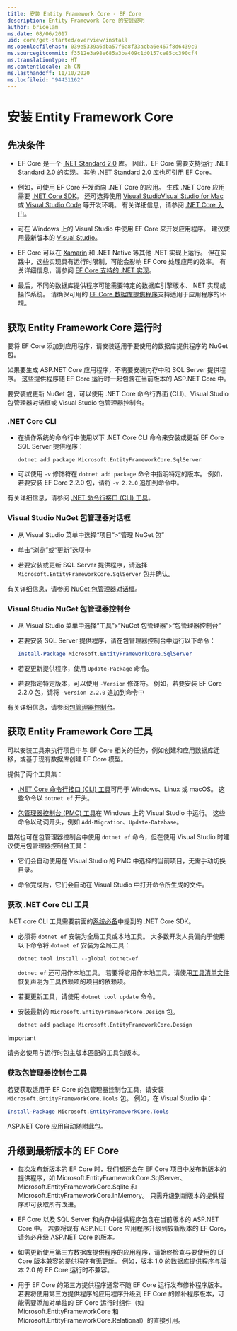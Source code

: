 ```yaml
---
title: 安装 Entity Framework Core - EF Core
description: Entity Framework Core 的安装说明
author: bricelam
ms.date: 08/06/2017
uid: core/get-started/overview/install
ms.openlocfilehash: 039e5339a6dba57f6a8f33acba6e467f8d6439c9
ms.sourcegitcommit: f3512e3a98e685a3ba409c1d0157ce85cc390cf4
ms.translationtype: HT
ms.contentlocale: zh-CN
ms.lasthandoff: 11/10/2020
ms.locfileid: "94431162"
---
```

# <a name="installing-entity-framework-core"></a>安装 Entity Framework Core

## <a name="prerequisites"></a>先决条件

* EF Core 是一个 [.NET Standard 2.0](/dotnet/standard/net-standard) 库。 因此，EF Core 需要支持运行 .NET Standard 2.0 的实现。 其他 .NET Standard 2.0 库也可引用 EF Core。

* 例如，可使用 EF Core 开发面向 .NET Core 的应用。 生成 .NET Core 应用需要 [.NET Core SDK](https://dotnet.microsoft.com/download)。 还可选择使用 [Visual Studio](https://visualstudio.microsoft.com/vs)[Visual Studio for Mac](https://visualstudio.microsoft.com/vs/mac) 或 [Visual Studio Code](https://code.visualstudio.com) 等开发环境。 有关详细信息，请参阅 [.NET Core 入门](/dotnet/core/get-started)。

* 可在 Windows 上的 Visual Studio 中使用 EF Core 来开发应用程序。 建议使用最新版本的 [Visual Studio](https://visualstudio.microsoft.com/vs)。

* EF Core 可以在 [Xamarin](https://dotnet.microsoft.com/apps/xamarin) 和 .NET Native 等其他 .NET 实现上运行。 但在实践中，这些实现具有运行时限制，可能会影响 EF Core 处理应用的效率。 有关详细信息，请参阅 [EF Core 支持的 .NET 实现](xref:core/miscellaneous/platforms)。

* 最后，不同的数据库提供程序可能需要特定的数据库引擎版本、.NET 实现或操作系统。 请确保可用的 [EF Core 数据库提供程序](xref:core/providers/index)支持适用于应用程序的环境。

## <a name="get-the-entity-framework-core-runtime"></a>获取 Entity Framework Core 运行时

要将 EF Core 添加到应用程序，请安装适用于要使用的数据库提供程序的 NuGet 包。

如果要生成 ASP.NET Core 应用程序，不需要安装内存中和 SQL Server 提供程序。 这些提供程序随 EF Core 运行时一起包含在当前版本的 ASP.NET Core 中。

要安装或更新 NuGet 包，可以使用 .NET Core 命令行界面 (CLI)、Visual Studio 包管理器对话框或 Visual Studio 包管理器控制台。

### <a name="net-core-cli"></a>.NET Core CLI

* 在操作系统的命令行中使用以下 .NET Core CLI 命令来安装或更新 EF Core SQL Server 提供程序：

  ```dotnetcli
  dotnet add package Microsoft.EntityFrameworkCore.SqlServer
  ```

* 可以使用 `-v` 修饰符在 `dotnet add package` 命令中指明特定的版本。 例如，若要安装 EF Core 2.2.0 包，请将 `-v 2.2.0` 追加到命令中。

有关详细信息，请参阅 [.NET 命令行接口 (CLI) 工具](/dotnet/core/tools/)。

### <a name="visual-studio-nuget-package-manager-dialog"></a>Visual Studio NuGet 包管理器对话框

* 从 Visual Studio 菜单中选择“项目”>“管理 NuGet 包”

* 单击“浏览”或“更新”选项卡

* 若要安装或更新 SQL Server 提供程序，请选择 `Microsoft.EntityFrameworkCore.SqlServer` 包并确认。

有关详细信息，请参阅 [NuGet 包管理器对话框](/nuget/tools/package-manager-ui)。

### <a name="visual-studio-nuget-package-manager-console"></a>Visual Studio NuGet 包管理器控制台

* 从 Visual Studio 菜单中选择“工具”>“NuGet 包管理器”>“包管理器控制台”

* 若要安装 SQL Server 提供程序，请在包管理器控制台中运行以下命令：

  ```powershell
  Install-Package Microsoft.EntityFrameworkCore.SqlServer
  ```

* 若要更新提供程序，使用 `Update-Package` 命令。

* 若要指定特定版本，可以使用 `-Version` 修饰符。 例如，若要安装 EF Core 2.2.0 包，请将 `-Version 2.2.0` 追加到命令中

有关详细信息，请参阅[包管理器控制台](/nuget/tools/package-manager-console)。

## <a name="get-the-entity-framework-core-tools"></a>获取 Entity Framework Core 工具

可以安装工具来执行项目中与 EF Core 相关的任务，例如创建和应用数据库迁移，或基于现有数据库创建 EF Core 模型。

提供了两个工具集：

* [.NET Core 命令行接口 (CLI) 工具](xref:core/cli/dotnet)可用于 Windows、Linux 或 macOS。 这些命令以 `dotnet ef` 开头。

* [包管理器控制台 (PMC) 工具](xref:core/cli/powershell)在 Windows 上的 Visual Studio 中运行。 这些命令以动词开头，例如 `Add-Migration`、`Update-Database`。

虽然也可在包管理器控制台中使用 `dotnet ef` 命令，但在使用 Visual Studio 时建议使用包管理器控制台工具：

* 它们会自动使用在 Visual Studio 的 PMC 中选择的当前项目，无需手动切换目录。

* 命令完成后，它们会自动在 Visual Studio 中打开命令所生成的文件。

<a name="cli"></a>

### <a name="get-the-net-core-cli-tools"></a>获取 .NET Core CLI 工具

.NET core CLI 工具需要前面的[系统必备](#prerequisites)中提到的 .NET Core SDK。

* 必须将 `dotnet ef` 安装为全局工具或本地工具。 大多数开发人员偏向于使用以下命令将 `dotnet ef` 安装为全局工具：

  ```dotnetcli
  dotnet tool install --global dotnet-ef
  ```

  `dotnet ef` 还可用作本地工具。 若要将它用作本地工具，请使用[工具清单文件](/dotnet/core/tools/global-tools#install-a-local-tool)恢复声明为工具依赖项的项目的依赖项。

* 若要更新工具，请使用 `dotnet tool update` 命令。

* 安装最新的 `Microsoft.EntityFrameworkCore.Design` 包。

  ```dotnetcli
  dotnet add package Microsoft.EntityFrameworkCore.Design
  ```

> [!IMPORTANT]
> 请务必使用与运行时包主版本匹配的工具包版本。

### <a name="get-the-package-manager-console-tools"></a>获取包管理器控制台工具

若要获取适用于 EF Core 的包管理器控制台工具，请安装 `Microsoft.EntityFrameworkCore.Tools` 包。 例如，在 Visual Studio 中：

```powershell
Install-Package Microsoft.EntityFrameworkCore.Tools
```

ASP.NET Core 应用自动随附此包。

## <a name="upgrading-to-the-latest-ef-core"></a>升级到最新版本的 EF Core

* 每次发布新版本的 EF Core 时，我们都还会在 EF Core 项目中发布新版本的提供程序，如 Microsoft.EntityFrameworkCore.SqlServer、Microsoft.EntityFrameworkCore.Sqlite 和 Microsoft.EntityFrameworkCore.InMemory。 只需升级到新版本的提供程序即可获取所有改进。

* EF Core 以及 SQL Server 和内存中提供程序包含在当前版本的 ASP.NET Core 中。 若要将现有 ASP.NET Core 应用程序升级到较新版本的 EF Core，请务必升级 ASP.NET Core 的版本。

* 如需更新使用第三方数据库提供程序的应用程序，请始终检查与要使用的 EF Core 版本兼容的提供程序有无更新。 例如，版本 1.0 的数据库提供程序与版本 2.0 的 EF Core 运行时不兼容。

* 用于 EF Core 的第三方提供程序通常不随 EF Core 运行发布修补程序版本。 若要将使用第三方提供程序的应用程序升级到 EF Core 的修补程序版本，可能需要添加对单独的 EF Core 运行时组件（如 Microsoft.EntityFrameworkCore 和 Microsoft.EntityFrameworkCore.Relational）的直接引用。
